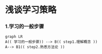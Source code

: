 浅谈学习策略
===========
### 1.学习的一般步骤

```mermaid
graph LR
A(( 学习的一般步骤)) --> B(( step1.理解概念 ))
A--> B1(( step2.熟悉方法论 ))


```

